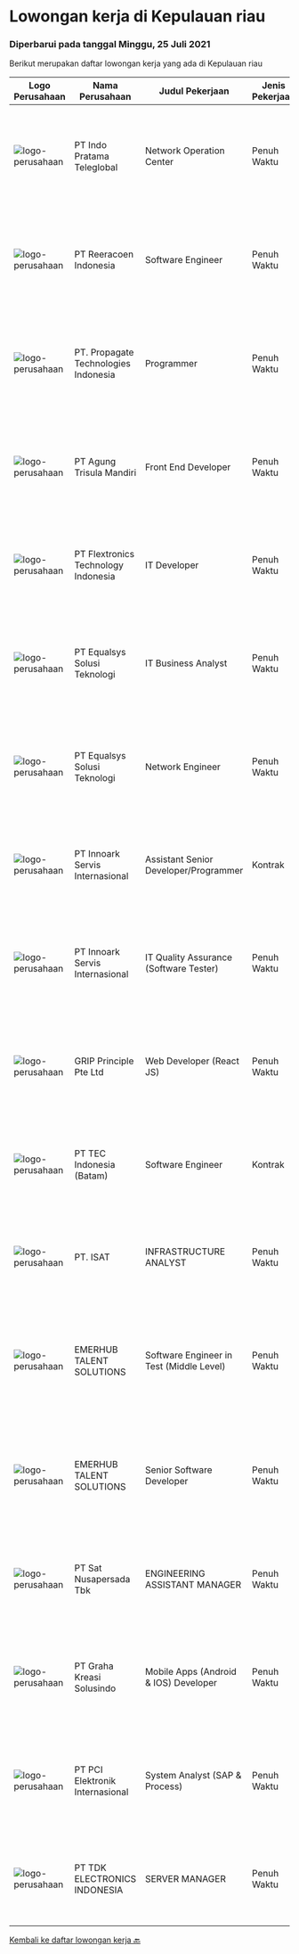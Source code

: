 
  # Lowongan kerja di Kepulauan riau

  ### Diperbarui pada tanggal Minggu, 25 Juli 2021

  Berikut merupakan daftar lowongan kerja yang ada di Kepulauan riau

  |Logo Perusahaan | Nama Perusahaan | Judul Pekerjaan | Jenis Pekerjaan | Gaji Pekerjaan | Lokasi | Deskripsi | Tanggal diunggah | Pranala |
  | -------------- | --------------- | --------------- | --------- | --------- | -------------- | ------- | ----------- | ----------- |
  |![logo-perusahaan](https://image-service-cdn.seek.com.au/ec7d7de8d77fdd337e7f4db1fb5a4bd6cd738c88/ee4dce1061f3f616224767ad58cb2fc751b8d2dc)|PT Indo Pratama Teleglobal|Network Operation Center|Penuh Waktu|---|Batam|Monitoring 24/7 Shifting 1st line troubleshooting Eskalasi gangguan ke team terkait Daily checklist dan handover shifting Persyaratan:  Pendidikan...|Rabu, 21 Juli 2021|https://www.jobstreet.co.id/id/job/network-operation-center-3581595?token=0~e2d0b269-7256-49d1-9f88-529b4c58aca2&sectionRank=1&jobId=jobstreet-id-job-3581595|
|![logo-perusahaan](https://image-service-cdn.seek.com.au/937201ecb5f79152c7101de1a55ef90302a01e10/ee4dce1061f3f616224767ad58cb2fc751b8d2dc)|PT Reeracoen Indonesia|Software Engineer|Penuh Waktu|---|Jakarta Raya|SOFTWARE ENGINEER (BATAM) [49352] COMPANY CATEGORY: IT JOB SUMMARY:You are expected to take on more challenging tasks including: Design, build and...|Jumat, 23 Juli 2021|https://www.jobstreet.co.id/id/job/software-engineer-3583794?token=0~e2d0b269-7256-49d1-9f88-529b4c58aca2&sectionRank=2&jobId=jobstreet-id-job-3583794|
|![logo-perusahaan](https://us.123rf.com/450wm/pavelstasevich/pavelstasevich1811/pavelstasevich181101027/112815900-stock-vector-no-image-available-icon-flat-vector.jpg?ver=6)|PT. Propagate Technologies Indonesia|Programmer|Penuh Waktu|---|Batam|Candidate must possess at least Bachelor's Degree in Computer Science/Information Technology or equivalent. At least 2 Year(s) of working experience...|Rabu, 21 Juli 2021|https://www.jobstreet.co.id/id/job/programmer-3572330?token=0~e2d0b269-7256-49d1-9f88-529b4c58aca2&sectionRank=3&jobId=jobstreet-id-job-3572330|
|![logo-perusahaan](https://image-service-cdn.seek.com.au/6306e67940498d3926db1dc3b6d5982a669ee958/ee4dce1061f3f616224767ad58cb2fc751b8d2dc)|PT Agung Trisula Mandiri|Front End Developer|Penuh Waktu|Rp. 5.000.000-Rp. 7.000.000|Batam|PT Agung Trisula mandiri is software development company with a headquarter in Batam, Indonesia. We offers a wide range of services: Web development,...|Kamis, 22 Juli 2021|https://www.jobstreet.co.id/id/job/front-end-developer-3576949?token=0~e2d0b269-7256-49d1-9f88-529b4c58aca2&sectionRank=4&jobId=jobstreet-id-job-3576949|
|![logo-perusahaan](https://image-service-cdn.seek.com.au/a2d2e4f9664dcaaa1f379292808cfa099f9db547/ee4dce1061f3f616224767ad58cb2fc751b8d2dc)|PT Flextronics Technology Indonesia|IT Developer|Penuh Waktu|---|Kepulauan Riau|The IT Developer will be based in Batam, Indonesia. Mainly responsible for the analysis, design, development, testing and implementation of company's...|Kamis, 22 Juli 2021|https://www.jobstreet.co.id/id/job/it-developer-3583223?token=0~e2d0b269-7256-49d1-9f88-529b4c58aca2&sectionRank=5&jobId=jobstreet-id-job-3583223|
|![logo-perusahaan](https://image-service-cdn.seek.com.au/cf6d9b9362f34572218f6a132da744549ab3eacd/ee4dce1061f3f616224767ad58cb2fc751b8d2dc)|PT Equalsys Solusi Teknologi|IT Business Analyst|Penuh Waktu|Rp. 6.000.000-Rp. 10.000.000|Batam|RESPONSIBILITIES Document requirements for computer software and applications. Interview application users to understand how application will be used....|Senin, 19 Juli 2021|https://www.jobstreet.co.id/id/job/it-business-analyst-3580623?token=0~e2d0b269-7256-49d1-9f88-529b4c58aca2&sectionRank=6&jobId=jobstreet-id-job-3580623|
|![logo-perusahaan](https://image-service-cdn.seek.com.au/cf6d9b9362f34572218f6a132da744549ab3eacd/ee4dce1061f3f616224767ad58cb2fc751b8d2dc)|PT Equalsys Solusi Teknologi|Network Engineer|Penuh Waktu|Rp. 6.000.000-Rp. 8.000.000|Batam|RESPONSIBILITIES Assist with design, configuration &amp; management of infrastructure &amp; network services such as LAN, WiFi, DHCP, DNS, security...|Senin, 19 Juli 2021|https://www.jobstreet.co.id/id/job/network-engineer-3580640?token=0~e2d0b269-7256-49d1-9f88-529b4c58aca2&sectionRank=7&jobId=jobstreet-id-job-3580640|
|![logo-perusahaan](https://image-service-cdn.seek.com.au/03d5b2909306d41d8d881d2ac7cfb4a0d8a47045/ee4dce1061f3f616224767ad58cb2fc751b8d2dc)|PT Innoark Servis Internasional|Assistant Senior Developer/Programmer|Kontrak|---|Batam|Responsibilities: Working on project-based requirements Providing solution for issues Providing idea to maintain and improve current working system Be...|Rabu, 21 Juli 2021|https://www.jobstreet.co.id/id/job/assistant-senior-developer-programmer-3572532?token=0~e2d0b269-7256-49d1-9f88-529b4c58aca2&sectionRank=8&jobId=jobstreet-id-job-3572532|
|![logo-perusahaan](https://image-service-cdn.seek.com.au/03d5b2909306d41d8d881d2ac7cfb4a0d8a47045/ee4dce1061f3f616224767ad58cb2fc751b8d2dc)|PT Innoark Servis Internasional|IT Quality Assurance (Software Tester)|Penuh Waktu|---|Batam|Requirement: Candidate must possess at least Bachelor's Degree in Computer Science/Information Technology or equivalent Required language(s): Bahasa...|Sabtu, 17 Juli 2021|https://www.jobstreet.co.id/id/job/it-quality-assurance-software-tester-3569998?token=0~e2d0b269-7256-49d1-9f88-529b4c58aca2&sectionRank=9&jobId=jobstreet-id-job-3569998|
|![logo-perusahaan](https://image-service-cdn.seek.com.au/8c51cf5dbd86347d252e50eeeb10453b339c5fb7/ee4dce1061f3f616224767ad58cb2fc751b8d2dc)|GRIP Principle Pte Ltd|Web Developer (React JS)|Penuh Waktu|Rp. 6.000.000-Rp. 9.000.000|Batam|WHAT YOU WILL LEARN Strengthen your full-stack programming skills You'll learn how to write clean code by adhering to our programming best practices...|Jumat, 16 Juli 2021|https://www.jobstreet.co.id/id/job/web-developer-react-js-3570092?token=0~e2d0b269-7256-49d1-9f88-529b4c58aca2&sectionRank=10&jobId=jobstreet-id-job-3570092|
|![logo-perusahaan](https://image-service-cdn.seek.com.au/e5fa2b81daae9047d0ab4f6ef4822f50e1c8f8bd/ee4dce1061f3f616224767ad58cb2fc751b8d2dc)|PT TEC Indonesia (Batam)|Software Engineer|Kontrak|---|Batam|Bachelor degree from Electrical Engineer or Computer Science (informatic) Good skill in programming language : C++, C#, Arduino, VB, Java Familiar...|Jumat, 16 Juli 2021|https://www.jobstreet.co.id/id/job/software-engineer-3579442?token=0~e2d0b269-7256-49d1-9f88-529b4c58aca2&sectionRank=11&jobId=jobstreet-id-job-3579442|
|![logo-perusahaan](https://image-service-cdn.seek.com.au/8bdad63c6eb3c69da9fe213de781848ad7e88403/ee4dce1061f3f616224767ad58cb2fc751b8d2dc)|PT. ISAT|INFRASTRUCTURE ANALYST|Penuh Waktu|---|Batam|Primary role purpose: Inmarsat has adopted a cloud first approach to delivering its’ IT services and capabilities. As part of the new operating model,...|Rabu, 14 Juli 2021|https://www.jobstreet.co.id/id/job/infrastructure-analyst-3568198?token=0~e2d0b269-7256-49d1-9f88-529b4c58aca2&sectionRank=12&jobId=jobstreet-id-job-3568198|
|![logo-perusahaan](https://image-service-cdn.seek.com.au/956863e93e04787db617ea3231d4e0793b12d127/ee4dce1061f3f616224767ad58cb2fc751b8d2dc)|EMERHUB TALENT SOLUTIONS|Software Engineer in Test (Middle Level)|Penuh Waktu|Rp. 10.000.000-Rp. 11.000.000|Jakarta Raya|Deskripsi PekerjaanSOFTWARE ENGINEER IN TESTOur client is a well-known and respected Singaporean software company. They are currently in growth mode...|Senin, 12 Juli 2021|https://www.jobstreet.co.id/id/job/software-engineer-in-test-middle-level-3576535?token=0~e2d0b269-7256-49d1-9f88-529b4c58aca2&sectionRank=13&jobId=jobstreet-id-job-3576535|
|![logo-perusahaan](https://image-service-cdn.seek.com.au/956863e93e04787db617ea3231d4e0793b12d127/ee4dce1061f3f616224767ad58cb2fc751b8d2dc)|EMERHUB TALENT SOLUTIONS|Senior Software Developer|Penuh Waktu|Rp. 17.000.000-Rp. 20.000.000|Jakarta Raya|Deskripsi PekerjaanSENIOR SOFTWARE ENGINEEROur client is a well-known and respected Singaporean software company. They are currently in growth mode...|Senin, 12 Juli 2021|https://www.jobstreet.co.id/id/job/senior-software-developer-3576501?token=0~e2d0b269-7256-49d1-9f88-529b4c58aca2&sectionRank=14&jobId=jobstreet-id-job-3576501|
|![logo-perusahaan](https://image-service-cdn.seek.com.au/27e4053f114815e3a6ab973990445ad7b07fd389/ee4dce1061f3f616224767ad58cb2fc751b8d2dc)|PT Sat Nusapersada Tbk|ENGINEERING ASSISTANT MANAGER|Penuh Waktu|---|Batam|Requirements: University / Diploma Degree Graduate, Majoring Computer Science ;  Understand Basic Programming (any software such as visual basic, SQL...|Jumat, 09 Juli 2021|https://www.jobstreet.co.id/id/job/engineering-assistant-manager-3569318?token=0~e2d0b269-7256-49d1-9f88-529b4c58aca2&sectionRank=15&jobId=jobstreet-id-job-3569318|
|![logo-perusahaan](https://us.123rf.com/450wm/pavelstasevich/pavelstasevich1811/pavelstasevich181101027/112815900-stock-vector-no-image-available-icon-flat-vector.jpg?ver=6)|PT Graha Kreasi Solusindo|Mobile Apps (Android & IOS) Developer|Penuh Waktu|Rp. 8.000.000-Rp. 8.500.000|Batam|Mempunyai Karya Aplikasi (Portofolio) sebelumnya Team Player Attractive Salary Package Proactive dan Bisa menyalurkan ide ke management Minimal sudah...|Senin, 12 Juli 2021|https://www.jobstreet.co.id/id/job/mobile-apps-android-ios-developer-3576237?token=0~e2d0b269-7256-49d1-9f88-529b4c58aca2&sectionRank=16&jobId=jobstreet-id-job-3576237|
|![logo-perusahaan](https://image-service-cdn.seek.com.au/daa97ff1abf4e9ff1f739c9f7b4f75a273868bb0/ee4dce1061f3f616224767ad58cb2fc751b8d2dc)|PT PCI Elektronik Internasional|System Analyst (SAP & Process)|Penuh Waktu|---|Batam|Responsibilities : Work closely with process owners and users on business needs for SAP improvement implementation Provided solutions according to SAP...|Rabu, 30 Juni 2021|https://www.jobstreet.co.id/id/job/system-analyst-sap-process-3569263?token=0~e2d0b269-7256-49d1-9f88-529b4c58aca2&sectionRank=17&jobId=jobstreet-id-job-3569263|
|![logo-perusahaan](https://image-service-cdn.seek.com.au/abf296bd91f8d6875073b1d919f8980bdd50bf3a/ee4dce1061f3f616224767ad58cb2fc751b8d2dc)|PT TDK ELECTRONICS INDONESIA|SERVER MANAGER|Penuh Waktu|---|Batam|Ensuring the availability and reliability of Servers and Storage System  Developing and Maintaining Servers and Storage System.  Ensuring the...|Senin, 28 Juni 2021|https://www.jobstreet.co.id/id/job/server-manager-3566666?token=0~e2d0b269-7256-49d1-9f88-529b4c58aca2&sectionRank=18&jobId=jobstreet-id-job-3566666|


  [Kembali ke daftar lowongan kerja 🔙](../README.md#daftar-lowongan-kerja)
  